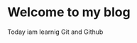 <!DOCTYPE html>
<html>
   <body>
      <h1>Welcome to my blog</h1>
      <p>Today iam learnig Git and Github</p>
   </body>
</html>